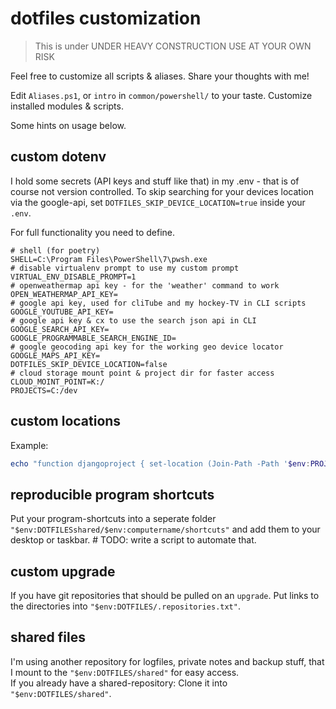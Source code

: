# dotfiles customization

> This is under UNDER HEAVY CONSTRUCTION USE AT YOUR OWN RISK

Feel free to customize all scripts & aliases. Share your thoughts with me!

Edit `Aliases.ps1`, or `intro` in `common/powershell/` to your taste. Customize installed modules & scripts.

Some hints on usage below.


## custom dotenv

I hold some secrets (API keys and stuff like that) in my .env - that is of course not version controlled.
To skip searching for your devices location via the google-api, set `DOTFILES_SKIP_DEVICE_LOCATION=true` inside your `.env`.

For full functionality you need to define.

```.env
# shell (for poetry)
SHELL=C:\Program Files\PowerShell\7\pwsh.exe
# disable virtualenv prompt to use my custom prompt
VIRTUAL_ENV_DISABLE_PROMPT=1
# openweathermap api key - for the 'weather' command to work
OPEN_WEATHERMAP_API_KEY=
# google api key, used for cliTube and my hockey-TV in CLI scripts
GOOGLE_YOUTUBE_API_KEY=
# google api key & cx to use the search json api in CLI
GOOGLE_SEARCH_API_KEY=
GOOGLE_PROGRAMMABLE_SEARCH_ENGINE_ID=
# google geocoding api key for the working geo device locator
GOOGLE_MAPS_API_KEY=
DOTFILES_SKIP_DEVICE_LOCATION=false
# cloud storage mount point & project dir for faster access
CLOUD_MOINT_POINT=K:/
PROJECTS=C:/dev
```


## custom locations

Example:
```powershell
echo "function djangoproject { set-location (Join-Path -Path '$env:PROJECTS' -ChildPath '\djangoproject'); workon (venvName) }" >> "$env:DOTFILES/common/powershell/Locations.ps1"
```

## reproducible program shortcuts

Put your program-shortcuts into a seperate folder `"$env:DOTFILESshared/$env:computername/shortcuts"` and add them to your desktop or taskbar. # TODO: write a script to automate that.


## custom upgrade

If you have git repositories that should be pulled on an `upgrade`. Put links to the directories into `"$env:DOTFILES/.repositories.txt"`.


## shared files

I'm using another repository for logfiles, private notes and backup stuff, that I mount to the `"$env:DOTFILES/shared"` for easy access.  
If you already have a shared-repository: Clone it into `"$env:DOTFILES/shared"`.
